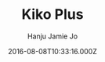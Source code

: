 ---
title: Kiko Plus
github: 'https://github.com/AWEEKJ/Kiko-plus'
demo: 'https://aweekj.github.io/Kiko-plus'
author: Hanju Jamie Jo
ssg:
  - Jekyll
cms:
  - No Cms
date: 2016-08-08T10:33:16.000Z
github_branch: master
description: '[DEPRECATED!!!] Please redirect to the new and easier version, kiko-now==>'
stale: true
---